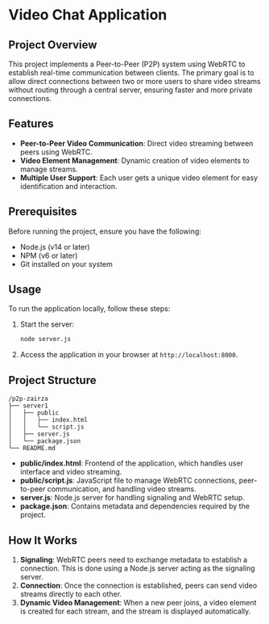 # Video Chat Application

## Project Overview

This project implements a Peer-to-Peer (P2P) system using WebRTC to establish real-time communication between clients. The primary goal is to allow direct connections between two or more users to share video streams without routing through a central server, ensuring faster and more private connections.

## Features

- **Peer-to-Peer Video Communication**: Direct video streaming between peers using WebRTC.
- **Video Element Management**: Dynamic creation of video elements to manage streams.
- **Multiple User Support**: Each user gets a unique video element for easy identification and interaction.

## Prerequisites

Before running the project, ensure you have the following:

- Node.js (v14 or later)
- NPM (v6 or later)
- Git installed on your system
## Usage

To run the application locally, follow these steps:

1. Start the server:
    ```bash
    node server.js
    ```

2. Access the application in your browser at `http://localhost:8000`.

## Project Structure

```
/p2p-zairza
├── server1
│   ├── public
│   │   ├── index.html
│   │   └── script.js
│   ├── server.js
│   └── package.json
└── README.md
```

- **public/index.html**: Frontend of the application, which handles user interface and video streaming.
- **public/script.js**: JavaScript file to manage WebRTC connections, peer-to-peer communication, and handling video streams.
- **server.js**: Node.js server for handling signaling and WebRTC setup.
- **package.json**: Contains metadata and dependencies required by the project.

## How It Works

1. **Signaling**: WebRTC peers need to exchange metadata to establish a connection. This is done using a Node.js server acting as the signaling server.
2. **Connection**: Once the connection is established, peers can send video streams directly to each other.
3. **Dynamic Video Management**: When a new peer joins, a video element is created for each stream, and the stream is displayed automatically.

